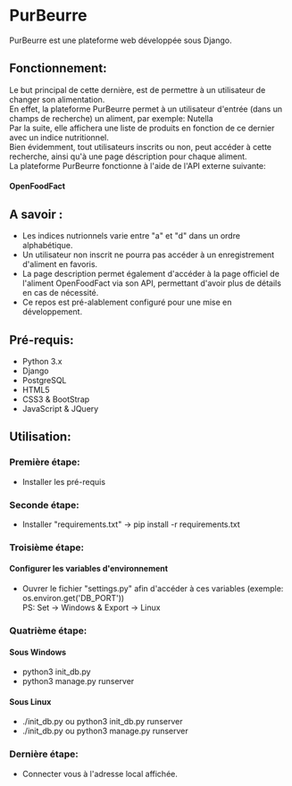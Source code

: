 # PurBeurre
PurBeurre est une plateforme web développée sous Django.  

## Fonctionnement:
Le but principal de cette dernière, est de permettre à un utilisateur de changer son alimentation.  
En effet, la plateforme PurBeurre permet à un utilisateur d'entrée (dans un champs de recherche) un aliment, par exemple: Nutella  
Par la suite, elle affichera une liste de produits en fonction de ce dernier avec un indice nutritionnel.  
Bien évidemment, tout utilisateurs inscrits ou non, peut accéder à cette recherche, ainsi qu'à une page déscription pour chaque aliment.  
La plateforme PurBeurre fonctionne à l'aide de l'API externe suivante:
#### OpenFoodFact

## A savoir :
- Les indices nutrionnels varie entre "a" et "d" dans un ordre alphabétique.
- Un utilisateur non inscrit ne pourra pas accéder à un enregistrement d'aliment en favoris.
- La page description permet également d'accéder à la page officiel de l'aliment OpenFoodFact via son API, permettant d'avoir plus de détails en cas de nécessité.
- Ce repos est pré-alablement configuré pour une mise en développement.

## Pré-requis:
- Python 3.x
- Django
- PostgreSQL
- HTML5
- CSS3 & BootStrap
- JavaScript & JQuery

## Utilisation:

### Première étape:
- Installer les pré-requis

### Seconde étape:
- Installer "requirements.txt" -> pip install -r requirements.txt

### Troisième étape:
#### Configurer les variables d'environnement
- Ouvrer le fichier "settings.py" afin d'accéder à ces variables (exemple: os.environ.get('DB_PORT'))  
PS: Set -> Windows & Export -> Linux

### Quatrième étape:
#### Sous Windows
- python3 init_db.py
- python3 manage.py runserver
#### Sous Linux
- ./init_db.py ou python3 init_db.py runserver
- ./init_db.py ou python3 manage.py runserver

### Dernière étape:
- Connecter vous à l'adresse local affichée.
